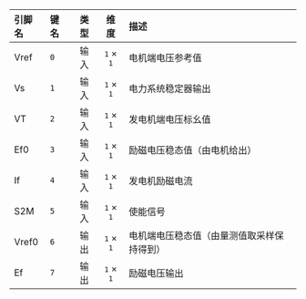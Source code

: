 <!--
DO NOT EDIT THIS FILE DIRECTLY.
This file is generated by tools/comp-docs.js.
All changes will be overwritten by regeneration.
-->

<slot class="model-pins">

| 引脚名 | 键名 | 类型 | 维度 | 描述 |
|:------ |:---- |:----:|:----:|:---- |
| Vref | `0` | 输入 | <samp>1</samp> × <samp>1</samp> | 电机端电压参考值 |
| Vs | `1` | 输入 | <samp>1</samp> × <samp>1</samp> | 电力系统稳定器输出 |
| VT | `2` | 输入 | <samp>1</samp> × <samp>1</samp> | 发电机端电压标幺值 |
| Ef0 | `3` | 输入 | <samp>1</samp> × <samp>1</samp> | 励磁电压稳态值（由电机给出） |
| If | `4` | 输入 | <samp>1</samp> × <samp>1</samp> | 发电机励磁电流 |
| S2M | `5` | 输入 | <samp>1</samp> × <samp>1</samp> | 使能信号 |
| Vref0 | `6` | 输出 | <samp>1</samp> × <samp>1</samp> | 电机端电压稳态值（由量测值取采样保持得到） |
| Ef | `7` | 输出 | <samp>1</samp> × <samp>1</samp> | 励磁电压输出 |

</slot>
